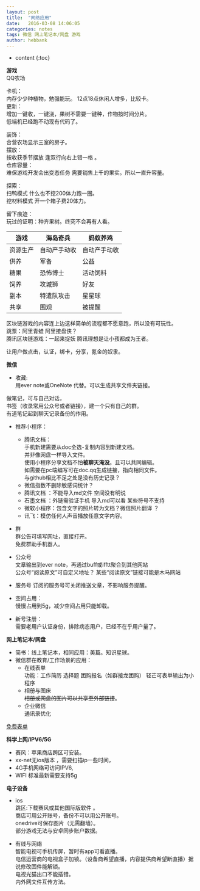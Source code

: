 ```yaml
---
layout: post
title:  "网络应用"
date:   2016-03-08 14:06:05
categories: notes
tags: 微信 网上笔记本/网盘 游戏
author: hebbank
---
```


* content
{:toc}



**游戏**   
QQ农场  

卡机：  
内存少少种植物，勉强能玩。  12点18点休闲人增多，比较卡。    
更新：  
增加一键收，一键浇，果树不需要一键种，作物按时间分片。    
低端机已经跑不动现有代码了。  




装饰：  
合营农场显示三室的房子。  
摆放：  
按收获季节摆放   逢双行向右上错一格 。  
仓库容量：  
难保游戏开发会出变态任务 需要销售上千的果实。所以一直升容量。    

探索：  
扫鸭模式  什么也不挖200体力跑一圈。  
挖材料模式  开一个箱子费20体力。    

留下痕迹：  
玩过的证明：种齐果树。终究不会再有人看。    

游戏|海岛奇兵|蚂蚁养鸡  
---|---|---  
资源生产|自动产手动收|自动产手动收   
供养|军备|公益   
糖果|恐怖博士|活动饲料  
饲养|攻城狮|好友   
副本|特遣队攻击|星星球  
共享|围观|被提醒  


区块链游戏的内容连上边这样简单的流程都不愿意跑，所以没有可玩性。   
跳票：阿里青蛙  阿里接盘侠？   
腾讯区块链游戏：一起来捉妖  腾讯理想是让小孩都成为王者。  

让用户做点击，认证，绑卡，分享，氪金的奴隶。  

**微信**  

- 收藏:  
  用ever note或OneNote 代替。可以生成共享文件夹链接。   

做笔记，可与自己对话，  
书签（收录常用公众号或者链接），建一个只有自己的群。  
有道笔记起到聊天记录备份的作用。

- 推荐小程序：
    - 腾讯文档：  
  手机新建需要从doc全选-复制内容到新建文档。  
  并非像网盘一样导入文件。     
    使用小程序分享文档不怕**被聊天淹没**。且可以共同编辑。  
    如需要在pc端编写可在doc.qq生成链接，指向相同文件。  
    与github相比不足之处是没有历史记录？  
  - 微信指数不删除敏感词统计？  
  - 腾讯文档 ：不能导入md文件 空间没有明说
  - 石墨文档 ：外链需验证手机 导入md可以看 某些符号不支持  
  - 微软小程序：包含文字的照片转为文档？微信照片翻译 ？  
  - 讯飞：模仿任何人声音播放任意文字内容。  
-  群  
  群公告可填写网址，直接打开。  
  免费群助手机器人。  
  - 公众号  
文章输出到ever note，再通过buff或ifftt聚合到其他网站   
公众号“阅读原文”可自定义地址？ 某些“阅读原文”链接可能是木马网站   
- 服务号
 订阅的服务号可关闭推送文章，不影响服务提醒。  

- 空间占用：  
慢慢占用到5g，减少空间占用只能卸载。  
- 新号注册：  
需要老用户认证身份，排除病态用户，已经不在乎用户量了。  

**网上笔记本/网盘**   
- 简书：线上笔记本，相同应用：美篇。知识星球。      
- 微信群在教育/工作场景的应用：  
  - 在线表单  
功能：工作简历 选择题 团购报名（如群接龙团购）
  轻芒可表单输出为小程序     
   - 相册与图床  
~~相册或网盘的图片可以共享至外部链接~~。  
   - 企业微信  
通讯录优化  

[免费表单](https://jinshuju.net/?utm_source=pub_footer)   

**科学上网/IPV6/5G**   
- 赛风：苹果商店跨区可安装。  
- xx-net无ios版本 ，需要扫描ip一些时间，   
- 4G手机网络可访问IPV6,  
- WIFI 标准最新需要支持5g  

**电子设备**  
-  ios  
跳区:下载赛风或其他国际版软件 。   
商店可用公开账号，备份不可以用公开账号。  
onedrive可保存图片（无需翻墙）。  
部分游戏无法与安卓同步账户数据。   

- 有线与网络  
智能电视可手机传屏，暂时有app可看直播。  
电信运营商的电视盒子加锁。（设备商希望直播，内容提供商希望断直播）据说修改固件能解锁。   
电视光猫出口不能插错。  
内外网文件互传方法。  
